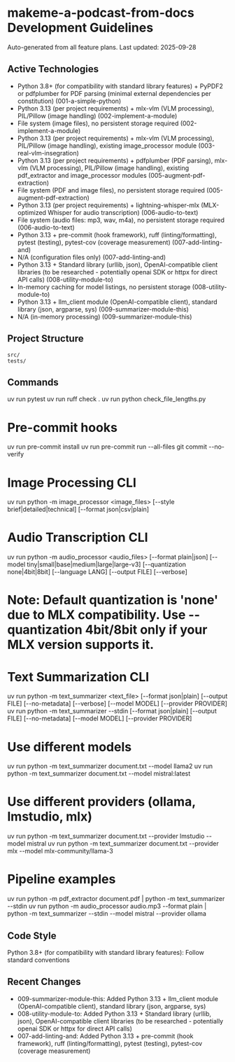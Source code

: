# makeme-a-podcast-from-docs Development Guidelines

Auto-generated from all feature plans. Last updated: 2025-09-28

## Active Technologies

- Python 3.8+ (for compatibility with standard library features) + PyPDF2 or pdfplumber for PDF parsing (minimal external dependencies per constitution) (001-a-simple-python)
- Python 3.13 (per project requirements) + mlx-vlm (VLM processing), PIL/Pillow (image handling) (002-implement-a-module)
- File system (image files), no persistent storage required (002-implement-a-module)
- Python 3.13 (per project requirements) + mlx-vlm (VLM processing), PIL/Pillow (image handling), existing image_processor module (003-real-vlm-insegration)
- Python 3.13 (per project requirements) + pdfplumber (PDF parsing), mlx-vlm (VLM processing), PIL/Pillow (image handling), existing pdf_extractor and image_processor modules (005-augment-pdf-extraction)
- File system (PDF and image files), no persistent storage required (005-augment-pdf-extraction)
- Python 3.13 (per project requirements) + lightning-whisper-mlx (MLX-optimized Whisper for audio transcription) (006-audio-to-text)
- File system (audio files: mp3, wav, m4a), no persistent storage required (006-audio-to-text)
- Python 3.13 + pre-commit (hook framework), ruff (linting/formatting), pytest (testing), pytest-cov (coverage measurement) (007-add-linting-and)
- N/A (configuration files only) (007-add-linting-and)
- Python 3.13 + Standard library (urllib, json), OpenAI-compatible client libraries (to be researched - potentially openai SDK or httpx for direct API calls) (008-utility-module-to)
- In-memory caching for model listings, no persistent storage (008-utility-module-to)
- Python 3.13 + llm_client module (OpenAI-compatible client), standard library (json, argparse, sys) (009-summarizer-module-this)
- N/A (in-memory processing) (009-summarizer-module-this)

## Project Structure

```
src/
tests/
```

## Commands

uv run pytest
uv run ruff check .
uv run python check_file_lengths.py

# Pre-commit hooks

uv run pre-commit install
uv run pre-commit run --all-files
git commit --no-verify

# Image Processing CLI

uv run python -m image_processor <image_files> [--style brief|detailed|technical] [--format json|csv|plain]

# Audio Transcription CLI

uv run python -m audio_processor <audio_files> [--format plain|json] [--model tiny|small|base|medium|large|large-v3] [--quantization none|4bit|8bit] [--language LANG] [--output FILE] [--verbose]

# Note: Default quantization is 'none' due to MLX compatibility. Use --quantization 4bit/8bit only if your MLX version supports it.

# Text Summarization CLI

uv run python -m text_summarizer <text_file> [--format json|plain] [--output FILE] [--no-metadata] [--verbose] [--model MODEL] [--provider PROVIDER]
uv run python -m text_summarizer --stdin [--format json|plain] [--output FILE] [--no-metadata] [--model MODEL] [--provider PROVIDER]

# Use different models

uv run python -m text_summarizer document.txt --model llama2
uv run python -m text_summarizer document.txt --model mistral:latest

# Use different providers (ollama, lmstudio, mlx)

uv run python -m text_summarizer document.txt --provider lmstudio --model mistral
uv run python -m text_summarizer document.txt --provider mlx --model mlx-community/llama-3

# Pipeline examples

uv run python -m pdf_extractor document.pdf | python -m text_summarizer --stdin
uv run python -m audio_processor audio.mp3 --format plain | python -m text_summarizer --stdin --model mistral --provider ollama

## Code Style

Python 3.8+ (for compatibility with standard library features): Follow standard conventions

## Recent Changes

- 009-summarizer-module-this: Added Python 3.13 + llm_client module (OpenAI-compatible client), standard library (json, argparse, sys)
- 008-utility-module-to: Added Python 3.13 + Standard library (urllib, json), OpenAI-compatible client libraries (to be researched - potentially openai SDK or httpx for direct API calls)
- 007-add-linting-and: Added Python 3.13 + pre-commit (hook framework), ruff (linting/formatting), pytest (testing), pytest-cov (coverage measurement)

<!-- MANUAL ADDITIONS START -->
<!-- MANUAL ADDITIONS END -->
